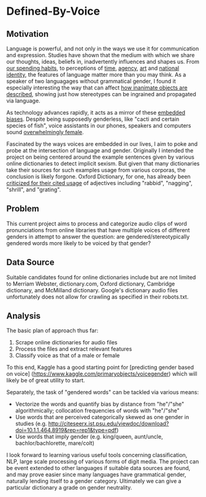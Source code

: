 # Defined-By-Voice

## Motivation
Language is powerful, and not only in the ways we use it for communication and expression. Studies have shown that the medium with which we share our thoughts, ideas, beliefs in, inadvertently influences and shapes us. From [our spending habits](http://www.anderson.ucla.edu/faculty/keith.chen/papers/LanguageWorkingPaper.pdf), to perceptions of [time](http://journals.sagepub.com/doi/abs/10.1177/0956797610386621), [agency](https://www.frontiersin.org/articles/10.3389/fpsyg.2010.00162/full), [art](https://www.frontiersin.org/articles/10.3389/fpsyg.2010.00244/full) and [national identity](https://www.npr.org/sections/parallels/2017/09/29/554327011/for-catalonias-separatists-language-is-the-key-to-identity), the features of language matter more than you may think. As a speaker of two languagages without grammatical gender, I found it especially interesting the way that can affect [how inanimate objects are described](https://web.stanford.edu/class/linguist156/Boroditsky_ea_2003.pdf), showing just how stereotypes can be ingrained and propagated via language.

As technology advances rapidly, it acts as a mirror of these [embedded biases](http://science.sciencemag.org/content/356/6334/183). Despite being supposedly genderless, like "cacti and certain species of fish", voice assistants in our phones, speakers and computers sound [overwhelmingly female](https://www.wsj.com/articles/alexa-siri-cortana-the-problem-with-all-female-digital-assistants-1487709068). 

Fascinated by the ways voices are embedded in our lives, I aim to poke and probe at the intersection of language and gender.
Originally I intended the project on being centered around the example sentences given by various online dictionaries to detect implicit sexism. But given that many dictionaries take their sources for such examples usage from various corporas, the conclusion is likely forgone. Oxford Dictionary, for one, has already been [criticized for their cited usage](https://www.theguardian.com/books/2016/jan/25/oxford-dictionary-review-sexist-language-rabid-feminist-gender) of adjectives including "rabbid", "nagging", "shrill", and "grating".

## Problem
This current project aims to process and categorize audio clips of word pronunciations from online libraries that have multiple voices of different genders in attempt to answer the question: are gendered/stereotypically gendered words more likely to be voiced by that gender?

## Data Source
Suitable candidates found for online dictionaries include but are not limited to Merriam Webster, dictionary.com, Oxford dictionary, Cambridge dictionary, and McMilland dictionary. Google's dictionary audio files unfortunately does not allow for crawling as specified in their robots.txt.

## Analysis
The basic plan of approach thus far:

1. Scrape online dictionaries for audio files
2. Process the files and extract relevant features
3. Classify voice as that of a male or female

To this end, Kaggle has a good starting point for [predicting gender based on voice] (https://www.kaggle.com/primaryobjects/voicegender) which will likely be of great utility to start.

Separately, the task of "gendered words" can be tackled via various means:

* Vectorize the words and quantify bias by distance from "he"/"she" algorithmically; collocation frequencies of words with "he"/"she"
* Use words that are perceived categorically skewed as one gender in studies (e.g. http://citeseerx.ist.psu.edu/viewdoc/download?doi=10.1.1.464.8919&rep=rep1&type=pdf)
* Use words that imply gender (e.g. king/queen, aunt/uncle, bachlor/bachlorette, mare/colt)

I look forward to learning various useful tools concerning classification, NLP, large scale processing of various forms of digit media. The project can be event extended to other languages if suitable data sources are found, and may prove easier since many languages have grammatical gender, naturally lending itself to a gender category. Ultimately we can give a particular dictionary a grade on gender neutrality.
